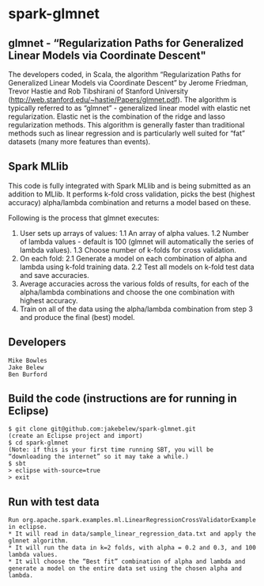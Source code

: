 # spark-glmnet

## glmnet -  “Regularization Paths for Generalized Linear Models via Coordinate Descent"

The developers coded, in Scala, the algorithm  “Regularization Paths for Generalized Linear Models via Coordinate Descent” by Jerome Friedman, Trevor Hastie and Rob Tibshirani of Stanford University (http://web.stanford.edu/~hastie/Papers/glmnet.pdf).  The algorithm is typically referred to as “glmnet” - generalized linear model with elastic net regularization.  Elastic net is the combination of the ridge and lasso regularization methods.  This algorithm is generally faster than traditional methods such as linear regression and is particularly well suited for “fat” datasets (many more features than events).

## Spark MLlib

This code is fully integrated with Spark MLlib and is being submitted as an addition to MLlib.  It performs k-fold cross validation, picks the best (highest accuracy) alpha/lambda combination and returns a model based on these.

Following is the process that glmnet executes:
1. User sets up arrays of values:
  1.1 An array of alpha values.
  1.2 Number of lambda values - default is 100 (glmnet will automatically the series of lambda values).
  1.3 Choose number of k-folds for cross validation.
2. On each fold:
  2.1 Generate a model on each combination of alpha and lambda using k-fold training data.
  2.2 Test all models on k-fold test data and save accuracies.
3. Average accuracies across the various folds of results, for each of the alpha/lambda combinations and choose the one combination with highest accuracy.
4. Train on all of the data using the alpha/lambda combination from step 3 and produce the final (best) model. 

## Developers
    Mike Bowles
    Jake Belew
    Ben Burford

## Build the code (instructions are for running in Eclipse)
	$ git clone git@github.com:jakebelew/spark-glmnet.git
	(create an Eclipse project and import)
	$ cd spark-glmnet
	(Note: if this is your first time running SBT, you will be “downloading the internet” so it may take a while.)
	$ sbt
	> eclipse with-source=true
	> exit

## Run with test data
	Run org.apache.spark.examples.ml.LinearRegressionCrossValidatorExample in eclipse.
	* It will read in data/sample_linear_regression_data.txt and apply the glmnet algorithm.
	* It will run the data in k=2 folds, with alpha = 0.2 and 0.3, and 100 lambda values.
	* It will choose the “Best fit” combination of alpha and lambda and generate a model on the entire data set using the chosen alpha and lambda.

